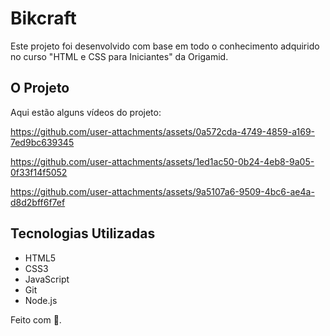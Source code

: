 <h1>Bikcraft</h1>

<p>Este projeto foi desenvolvido com base em todo o conhecimento adquirido no curso "HTML e CSS para Iniciantes" da Origamid.</p>

## O Projeto

Aqui estão alguns vídeos do projeto:

https://github.com/user-attachments/assets/0a572cda-4749-4859-a169-7ed9bc639345

https://github.com/user-attachments/assets/1ed1ac50-0b24-4eb8-9a05-0f33f14f5052

https://github.com/user-attachments/assets/9a5107a6-9509-4bc6-ae4a-d8d2bff6f7ef

## Tecnologias Utilizadas
<ul>
  <li>HTML5</li>
  <li>CSS3</li>
  <li>JavaScript</li>
  <li>Git</li>
  <li>Node.js</li>
</ul>

Feito com 💛.
